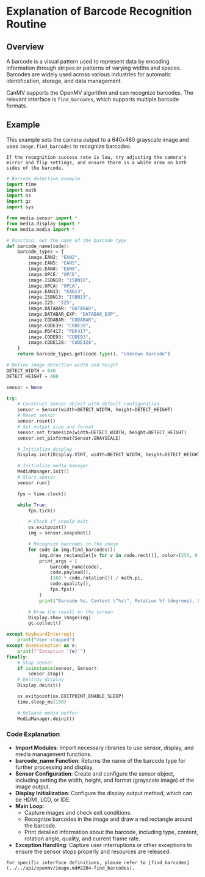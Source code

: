 # Explanation of Barcode Recognition Routine

## Overview

A barcode is a visual pattern used to represent data by encoding information through stripes or patterns of varying widths and spaces. Barcodes are widely used across various industries for automatic identification, storage, and data management.

CanMV supports the OpenMV algorithm and can recognize barcodes. The relevant interface is `find_barcodes`, which supports multiple barcode formats.

## Example

This example sets the camera output to a 640x480 grayscale image and uses `image.find_barcodes` to recognize barcodes.

```{tip}
If the recognition success rate is low, try adjusting the camera's mirror and flip settings, and ensure there is a white area on both sides of the barcode.
```

```python
# Barcode detection example
import time
import math
import os
import gc
import sys

from media.sensor import *
from media.display import *
from media.media import *

# Function: Get the name of the barcode type
def barcode_name(code):
    barcode_types = {
        image.EAN2: "EAN2",
        image.EAN5: "EAN5",
        image.EAN8: "EAN8",
        image.UPCE: "UPCE",
        image.ISBN10: "ISBN10",
        image.UPCA: "UPCA",
        image.EAN13: "EAN13",
        image.ISBN13: "ISBN13",
        image.I25: "I25",
        image.DATABAR: "DATABAR",
        image.DATABAR_EXP: "DATABAR_EXP",
        image.CODABAR: "CODABAR",
        image.CODE39: "CODE39",
        image.PDF417: "PDF417",
        image.CODE93: "CODE93",
        image.CODE128: "CODE128",
    }
    return barcode_types.get(code.type(), "Unknown Barcode")

# Define image detection width and height
DETECT_WIDTH = 640
DETECT_HEIGHT = 480

sensor = None

try:
    # Construct Sensor object with default configuration
    sensor = Sensor(width=DETECT_WIDTH, height=DETECT_HEIGHT)
    # Reset sensor
    sensor.reset()
    # Set output size and format
    sensor.set_framesize(width=DETECT_WIDTH, height=DETECT_HEIGHT)
    sensor.set_pixformat(Sensor.GRAYSCALE)

    # Initialize display
    Display.init(Display.VIRT, width=DETECT_WIDTH, height=DETECT_HEIGHT, fps=100)

    # Initialize media manager
    MediaManager.init()
    # Start sensor
    sensor.run()

    fps = time.clock()

    while True:
        fps.tick()

        # Check if should exit
        os.exitpoint()
        img = sensor.snapshot()

        # Recognize barcodes in the image
        for code in img.find_barcodes():
            img.draw_rectangle([v for v in code.rect()], color=(255, 0, 0))  # Draw rectangle around detected barcode
            print_args = (
                barcode_name(code), 
                code.payload(), 
                (180 * code.rotation()) / math.pi, 
                code.quality(), 
                fps.fps()
            )
            print("Barcode %s, Content \"%s\", Rotation %f (degrees), Quality %d, FPS %f" % print_args)

        # Draw the result on the screen
        Display.show_image(img)
        gc.collect()

except KeyboardInterrupt:
    print("User stopped")
except BaseException as e:
    print(f"Exception '{e}'")
finally:
    # Stop sensor
    if isinstance(sensor, Sensor):
        sensor.stop()
    # Destroy display
    Display.deinit()

    os.exitpoint(os.EXITPOINT_ENABLE_SLEEP)
    time.sleep_ms(100)

    # Release media buffer
    MediaManager.deinit()
```

### Code Explanation

- **Import Modules**: Import necessary libraries to use sensor, display, and media management functions.
- **barcode_name Function**: Returns the name of the barcode type for further processing and display.
- **Sensor Configuration**: Create and configure the sensor object, including setting the width, height, and format (grayscale image) of the image output.
- **Display Initialization**: Configure the display output method, which can be HDMI, LCD, or IDE.
- **Main Loop**:
  - Capture images and check exit conditions.
  - Recognize barcodes in the image and draw a red rectangle around the barcode.
  - Print detailed information about the barcode, including type, content, rotation angle, quality, and current frame rate.
- **Exception Handling**: Capture user interruptions or other exceptions to ensure the sensor stops properly and resources are released.

```{admonition} Tip
For specific interface definitions, please refer to [find_barcodes](../../api/openmv/image.md#2284-find_barcodes).
```
